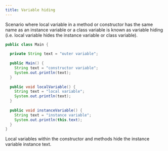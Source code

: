 ```yaml
---
title: Variable hiding
---
```


Scenario where local variable in a method or constructor has the same name as an instance variable or a class
variable is known as variable hiding (i.e. local variable hides the instance variable or class variable).
```java
public class Main {
  
  private String text = "outer variable";
  
  public Main() {
    String text = "constructor variable";
    System.out.println(text);
  }
  
  public void localVariable() {
    String text = "local variable";
    System.out.println(text);
  }
  
  public void instanceVariable() {
    String text = "instance variable";
    System.out.println(this.text);
  }
}
```
Local variables within the constructor and methods hide the instance variable instance text.
